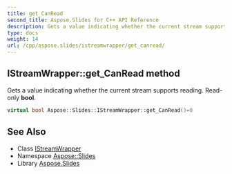 ```yaml
---
title: get_CanRead
second_title: Aspose.Slides for C++ API Reference
description: Gets a value indicating whether the current stream supports reading. Read-only bool.
type: docs
weight: 14
url: /cpp/aspose.slides/istreamwrapper/get_canread/
---
```

## IStreamWrapper::get_CanRead method


Gets a value indicating whether the current stream supports reading. Read-only **bool**.

```cpp
virtual bool Aspose::Slides::IStreamWrapper::get_CanRead()=0
```

## See Also

* Class [IStreamWrapper](../)
* Namespace [Aspose::Slides](../../)
* Library [Aspose.Slides](../../../)
